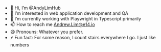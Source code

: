 - 👋 Hi, I’m @AndyLimHub
- 👀 I’m interested in web application development and QA
- 🌱 I’m currently working with Playwright in Typescript primarily 
- 📫 How to reach me Andrew.Lim@e14.io
- 😄 Pronouns: Whatever you prefer.
- ⚡ Fun fact: For some reason, I count stairs everywhere I go. I just like numbers

<!---
AndyLimHub/AndyLimHub is a ✨ special ✨ repository because its `README.md` (this file) appears on your GitHub profile.
You can click the Preview link to take a look at your changes.
--->
